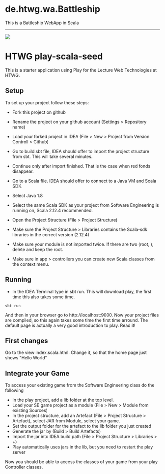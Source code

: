 # de.htwg.wa.Battleship
This is a Battleship WebApp in Scala

------------------------------------------
[<img src="https://img.shields.io/travis/playframework/play-scala-starter-example.svg"/>](https://travis-ci.org/playframework/play-scala-starter-example)

# HTWG play-scala-seed

This is a starter application using Play for the Lecture Web Technologies at HTWG.

## Setup

To set up your project follow these steps:
* Fork this project on github
* Rename the project on your github account (Settings > Repository name)
* Load your forked project in IDEA (File > New > Project from  Version Controll > Github)
* Go to build.sbt file, IDEA should offer to import the project structure from sbt. This will take several minutes.
* Continue only after import finished. That is the case when red fonds disappear.
* Go to a Scala file. IDEA should offer to connect to a Java VM and Scala SDK.
* Select Java 1.8
* Select the same Scala SDK as your project from Software Engineering is running on, Scala 2.12.4 recommended.


* Open the Project Structure (File > Project Structure)
* Make sure the Project Structure > Libraries contains the Scala-sdk libraries in the correct version (2.12.4)
* Make sure your module is not imported twice. If there are two (root, <your project>), delete <your project> and keep the root.
* Make sure in app > controllers you can create new Scala classes from the context menu.

## Running

* In the IDEA Terminal type in sbt run. This will download play, the first time this also takes some time.

```
sbt run
```

And then in your browser go to http://localhost:9000.
Now your project files are compiled, so this again takes some time the first time arround.
The default page is actually a very good introduction to play. Read it!

## First changes

Go to the view index.scala.html. Change it, so that the home page just shows "Hello World"

## Integrate your Game

To access your existing game from the Software Engineering class do the following

* In the play project, add a lib folder at the top level.
* Load your SE game project as a module (File > New > Module from existing Sources)
* In the project structure, add an Artefact (File > Project Structure > Artefact), select JAR from Module, select your game.
* Set the output folder for the artefact to the lib folder you just created
* Generate the jar by (Build > Build Artefacts)
* Import the jar into IDEA build path (File > Project Structure > Libraries > +)
* Play automatically uses jars in the lib, but you need to restart the play server

Now you should be able to access the classes of your game from your play Controller classes. 
